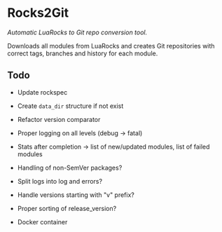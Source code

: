 # Rocks2Git

_Automatic LuaRocks to Git repo conversion tool._

Downloads all modules from LuaRocks and creates Git repositories with correct tags, branches and history for each module.

## Todo

- Update rockspec
- Create `data_dir` structure if not exist
- Refactor version comparator
- Proper logging on all levels (debug -> fatal)
- Stats after completion -> list of new/updated modules, list of failed modules

- Handling of non-SemVer packages?
- Split logs into log and errors?
- Handle versions starting with "v" prefix?
- Proper sorting of release_version?

- Docker container
